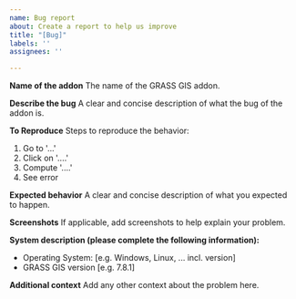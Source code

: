 ```yaml
---
name: Bug report
about: Create a report to help us improve
title: "[Bug]"
labels: ''
assignees: ''

---
```


**Name of the addon**
The name of the GRASS GIS addon.

**Describe the bug**
A clear and concise description of what the bug of the addon is.

**To Reproduce**
Steps to reproduce the behavior:
1. Go to '...'
2. Click on '....'
3. Compute '....'
4. See error

**Expected behavior**
A clear and concise description of what you expected to happen.

**Screenshots**
If applicable, add screenshots to help explain your problem.

**System description (please complete the following information):**
 - Operating System: [e.g. Windows, Linux, ... incl. version]
 - GRASS GIS version [e.g. 7.8.1]
<!---
- details about further software components
    - run `g.version -rge` in a GRASS GIS terminal session or check in the GUI menu "Help > About"
--->

**Additional context**
Add any other context about the problem here.
